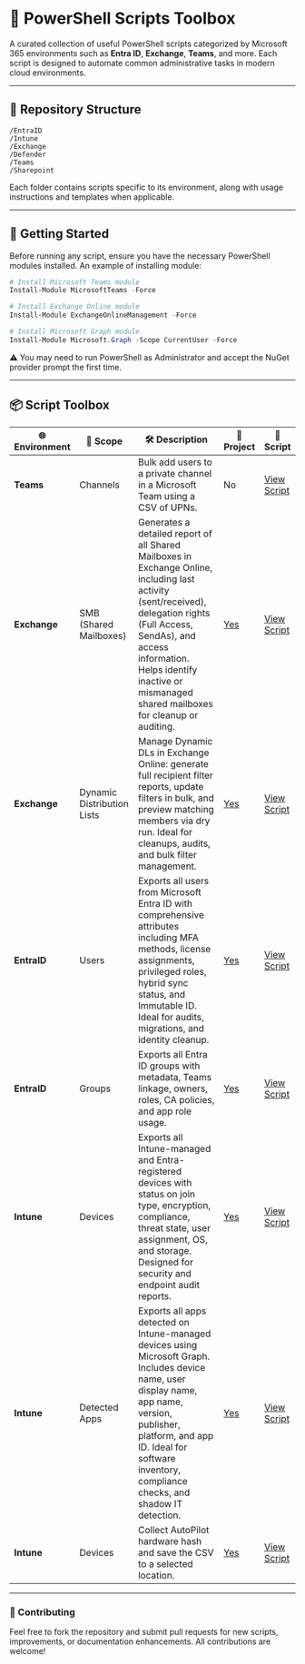 # 🧰 PowerShell Scripts Toolbox

A curated collection of useful PowerShell scripts categorized by Microsoft 365 environments such as **Entra ID**, **Exchange**, **Teams**, and more. Each script is designed to automate common administrative tasks in modern cloud environments.

---

## 📁 Repository Structure

```
/EntraID
/Intune
/Exchange
/Defender
/Teams
/Sharepoint
```


Each folder contains scripts specific to its environment, along with usage instructions and templates when applicable.

---

## 🚀 Getting Started

Before running any script, ensure you have the necessary PowerShell modules installed. An example of installing module:

```powershell
# Install Microsoft Teams module
Install-Module MicrosoftTeams -Force

# Install Exchange Online module
Install-Module ExchangeOnlineManagement -Force

# Install Microsoft Graph module
Install-Module Microsoft.Graph -Scope CurrentUser -Force
```
⚠️ You may need to run PowerShell as Administrator and accept the NuGet provider prompt the first time.

---

## 📦 Script Toolbox

| 🌐 Environment | 🎯 Scope                    | 🛠️ Description                                                                                                                               | 📁 Project | 📄 Script |
|----------------|----------------------------|----------------------------------------------------------------------------------------------------------------------------------------------|-------------|-----------|
| **Teams**      | Channels                   | Bulk add users to a private channel in a Microsoft Team using a CSV of UPNs.                                                                 | No          | [View Script](Teams/Teams_Add-Users-To-PrivateChannel.ps1) |
| **Exchange**   | SMB (Shared Mailboxes)     | Generates a detailed report of all Shared Mailboxes in Exchange Online, including last activity (sent/received), delegation rights (Full Access, SendAs), and access information. Helps identify inactive or mismanaged shared mailboxes for cleanup or auditing. | [Yes](https://github.com/gelndjj/_EXCHANGE_SMBsReport) | [View Script](https://github.com/gelndjj/_EXCHANGE_SMBsReport/blob/main/ExchangeSharedMailboxAudit.ps1) |
| **Exchange**   | Dynamic Distribution Lists | Manage Dynamic DLs in Exchange Online: generate full recipient filter reports, update filters in bulk, and preview matching members via dry run. Ideal for cleanups, audits, and bulk filter management. | [Yes](https://github.com/gelndjj/_EXCHANGE_DDLsFilterUpdate) | [View Script](https://github.com/gelndjj/_EXCHANGE_DDLsFilterUpdate/blob/main/DynamicDL_Updater.ps1) |
| **EntraID**    | Users                      | Exports all users from Microsoft Entra ID with comprehensive attributes including MFA methods, license assignments, privileged roles, hybrid sync status, and Immutable ID. Ideal for audits, migrations, and identity cleanup. | [Yes](https://github.com/gelndjj/_ENTRA_UserReport) | [View Script](https://github.com/gelndjj/_ENTRA_UserReport/blob/main/export_entraid_usrs.ps1) |
| **EntraID**    | Groups                     | Exports all Entra ID groups with metadata, Teams linkage, owners, roles, CA policies, and app role usage.                                  | [Yes](https://github.com/gelndjj/_ENTRA_GroupReport) | [View Script](https://github.com/gelndjj/_ENTRA_GroupReport/blob/main/EntraID_Groups_Report.ps1) |
| **Intune**    | Devices                    | Exports all Intune-managed and Entra-registered devices with status on join type, encryption, compliance, threat state, user assignment, OS, and storage. Designed for security and endpoint audit reports. | [Yes](https://github.com/gelndjj/_INTUNE_DevicesReport) | [View Script](https://github.com/gelndjj/_INTUNE_DevicesReport/blob/main/Intune_DevicePostureReport.ps1) |
| **Intune**    | Detected Apps             | Exports all apps detected on Intune-managed devices using Microsoft Graph. Includes device name, user display name, app name, version, publisher, platform, and app ID. Ideal for software inventory, compliance checks, and shadow IT detection. | [Yes](https://github.com/gelndjj/_INTUNE_DetectedAppsReport) | [View Script](https://github.com/gelndjj/_INTUNE_DetectedAppsReport/blob/main/Export-IntuneDetectedAppsReport.ps1) |
| **Intune**     | Devices                    | Collect AutoPilot hardware hash and save the CSV to a selected location.                                                                    | [Yes](https://github.com/gelndjj/_INTUNE_Autopilot) | [View Script](https://github.com/gelndjj/_INTUNE_Autopilot/blob/main/autopilot_ONLINE.ps1) |

---

### 🤝 Contributing
Feel free to fork the repository and submit pull requests for new scripts, improvements, or documentation enhancements. All contributions are welcome!
